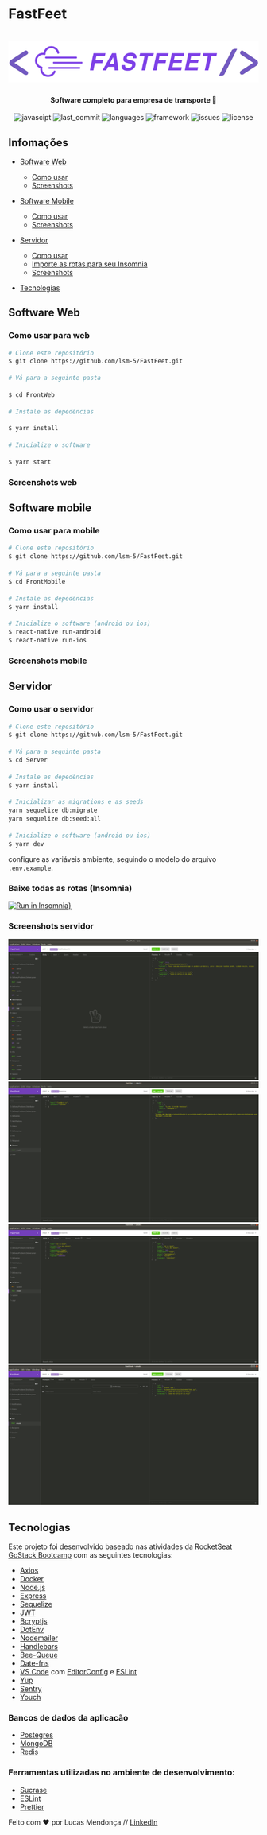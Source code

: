 # FastFeet

<h1 align="center">
    <img alt="GoBarber" src="img/logoCode.png" />
</h1>

<h4 align="center">
 Software completo para empresa de transporte 🚚
</h4>

<p align="center">
  
  <img alt="javascipt" src="https://img.shields.io/badge/javascript-87%25-yellow">
  
  <img alt="last_commit" src="https://img.shields.io/badge/last%20commit-march-red">
  
  <img alt="languages" src="https://img.shields.io/badge/languages-1-yellowgreen">

  <img alt="framework" src="https://img.shields.io/badge/framework-2-blue">

  <img alt="issues" src="https://img.shields.io/badge/issues-0%20open-brightgreen">

  <img alt="license" src="https://img.shields.io/badge/license-MIT-green">

</p>

## Infomações

- [Software Web](#software-web)

  - [Como usar](#como-usar-para-web)
  - [Screenshots](#screenshots-web)

- [Software Mobile](#software-mobile)

  - [Como usar](#como-usar-para-mobile)
  - [Screenshots](#screenshots-mobile)

- [Servidor](#como-usar-o-servidor)

  - [Como usar](#como-usar-o-servidor)
  - [Importe as rotas para seu Insomnia](#baixe-todas-as-rotas-insomnia)
  - [Screenshots](#screenshots-servidor)

- [Tecnologias](#tecnologias)

## Software Web

### Como usar para web

```bash
# Clone este repositório
$ git clone https://github.com/lsm-5/FastFeet.git

# Vá para a seguinte pasta

$ cd FrontWeb

# Instale as depedências

$ yarn install

# Inicialize o software

$ yarn start

```

### Screenshots web

## Software mobile

### Como usar para mobile

```bash
# Clone este repositório
$ git clone https://github.com/lsm-5/FastFeet.git

# Vá para a seguinte pasta
$ cd FrontMobile

# Instale as depedências
$ yarn install

# Inicialize o software (android ou ios)
$ react-native run-android
$ react-native run-ios
```

### Screenshots mobile

## Servidor

### Como usar o servidor

```bash
# Clone este repositório
$ git clone https://github.com/lsm-5/FastFeet.git

# Vá para a seguinte pasta
$ cd Server

# Instale as depedências
$ yarn install

# Inicializar as migrations e as seeds
yarn sequelize db:migrate
yarn sequelize db:seed:all

# Inicialize o software (android ou ios)
$ yarn dev
```

configure as variáveis ambiente, seguindo o modelo do arquivo `.env.example`.

### Baixe todas as rotas (Insomnia)

[![Run in Insomnia}](https://insomnia.rest/images/run.svg)](https://insomnia.rest/run/?label=FasfFeet%20API&uri=https%3A%2F%2Fraw.githubusercontent.com%2Flsm-5%2FFastFeet%2Fmaster%2FServer%2FInsomniaExport.json)

### Screenshots servidor

<p align="center">
  
  <img alt="Screenshot1" src="img/Server1.png">
  
  <img alt="Screenshot2" src="img/Server2.png">
  
  <img alt="Screenshot3" src="img/Server3.png">

  <img alt="Screenshot4" src="img/Server4.png">

</p>

## Tecnologias

Este projeto foi desenvolvido baseado nas atividades da [RocketSeat GoStack Bootcamp](https://rocketseat.com.br/bootcamp) com as seguintes tecnologias:

- [Axios](https://github.com/axios/axios)
- [Docker](https://www.docker.com/)
- [Node.js](https://github.com/nodejs)
- [Express](https://github.com/expressjs/express)
- [Sequelize](https://github.com/sequelize/sequelize)
- [JWT](https://www.npmjs.com/package/jsonwebtoken)
- [Bcryptjs](https://www.npmjs.com/package/bcrypt)
- [DotEnv](https://github.com/motdotla/dotenv)
- [Nodemailer](https://github.com/nodemailer/nodemailer)
- [Handlebars](https://handlebarsjs.com/)
- [Bee-Queue](https://github.com/bee-queue/bee-queue)
- [Date-fns](https://github.com/date-fns/date-fns)
- [VS Code][vc] com [EditorConfig][vceditconfig] e [ESLint][vceslint]
- [Yup](https://www.npmjs.com/package/yup)
- [Sentry](https://sentry.io/)
- [Youch](https://github.com/poppinss/youch)

### Bancos de dados da aplicacão

- [Postegres](https://github.com/postgres/postgres)
- [MongoDB](https://www.mongodb.com/)
- [Redis](https://redis.io/)

### Ferramentas utilizadas no ambiente de desenvolvimento:

- [Sucrase](https://sucrase.io/)
- [ESLint](https://github.com/eslint/eslint)
- [Prettier](https://github.com/prettier/prettier)

Feito com ♥ por Lucas Mendonça // [LinkedIn](https://www.linkedin.com/in/lucas-mendon%C3%A7a-12181a187/)

[nodejs]: https://nodejs.org/
[yarn]: https://yarnpkg.com/
[vc]: https://code.visualstudio.com/
[vceditconfig]: https://marketplace.visualstudio.com/items?itemName=EditorConfig.EditorConfig
[vceslint]: https://marketplace.visualstudio.com/items?itemName=dbaeumer.vscode-eslint
